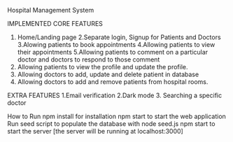Hospital Management System

IMPLEMENTED CORE FEATURES
1. Home/Landing page
2.Separate login, Signup for Patients and Doctors   
3.Alowing patients to book appointments
4.Allowing patients to view their appointments
5.Allowing patients to comment on a particular doctor and doctors to respond to those comment
6. Allowing patients to view the profile and update the profile.
7. Allowing doctors to add, update and delete patient in database
8. Allowing doctors to add and remove patients from hospital rooms.
	
EXTRA FEATURES
1.Email verification
2.Dark mode
3. Searching a specific doctor
 
How to Run
 npm install for installation
 npm start to start the web application
 Run seed script to populate the database with node seed.js
 npm start to start the server [the server will be running at localhost:3000]
